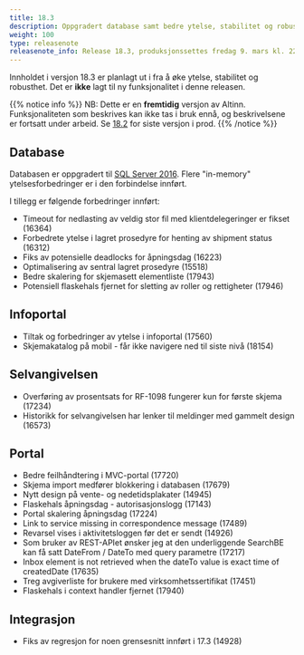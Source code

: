 ```yaml
---
title: 18.3
description: Oppgradert database samt bedre ytelse, stabilitet og robusthet
weight: 100
type: releasenote
releasenote_info: Release 18.3, produksjonssettes fredag 9. mars kl. 22:00 til lørdag 10. mars kl. 11:00.
---
```


Innholdet i versjon 18.3 er planlagt ut i fra å øke ytelse, stabilitet og robusthet.
Det er **ikke** lagt til ny funksjonalitet i denne releasen.

{{% notice info %}}
NB: Dette er en **fremtidig** versjon av Altinn.
Funksjonaliteten som beskrives kan ikke tas i bruk ennå, og beskrivelsene er fortsatt under arbeid.
Se [18.2](../18-2) for siste versjon i prod.
{{% /notice %}}

## Database
Databasen er oppgradert til [SQL Server 2016](https://www.microsoft.com/en-us/sql-server/sql-server-2016).
Flere "in-memory" ytelsesforbedringer er i den forbindelse innført.

I tillegg er følgende forbedringer innført:

- Timeout for nedlasting av veldig stor fil med klientdelegeringer er fikset (16364)
- Forbedrete ytelse i lagret prosedyre for henting av shipment status (16312)
- Fiks av potensielle deadlocks for åpningsdag (16223)
- Optimalisering av sentral lagret prosedyre (15518)
- Bedre skalering for skjemasett elementliste (17943)
- Potensiell flaskehals fjernet for sletting av roller og rettigheter (17946)

## Infoportal
- Tiltak og forbedringer av ytelse i infoportal (17560)
- Skjemakatalog på mobil - får ikke navigere ned til siste nivå (18154) 

## Selvangivelsen
- Overføring av prosentsats for RF-1098 fungerer kun for første skjema (17234)
- Historikk for selvangivelsen har lenker til meldinger med gammelt design (16573)

## Portal
    
- Bedre feilhåndtering i MVC-portal (17720)
- Skjema import medfører blokkering i databasen (17679)
- Nytt design på vente- og nedetidsplakater (14945)
- Flaskehals åpningsdag - autorisasjonslogg (17143)
- Portal skalering åpningsdag (17224)
- Link to service missing in correspondence message (17489)
- Revarsel vises i aktivitetsloggen før det er sendt (14926)
- Som bruker av REST-APIet ønsker jeg at den underliggende SearchBE kan få satt DateFrom / DateTo med query parametre (17217)
- Inbox element is not retrieved when the dateTo value is exact time of createdDate (17635)
- Treg avgiverliste for brukere med virksomhetssertifikat (17451)
- Flaskehals i context handler fjernet (17940)
      
## Integrasjon
    
- Fiks av regresjon for noen grensesnitt innført i 17.3 (14928)
